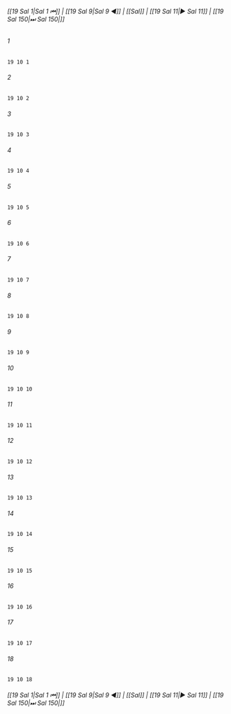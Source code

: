 
###### [[19 Sal 1|Sal 1 ⏮]] | [[19 Sal 9|Sal 9 ◀]] | [[Sal]] | [[19 Sal 11|▶ Sal 11]] | [[19 Sal 150|⏭ Sal 150|]]

###### 1
``` verse
19 10 1 
```
###### 2
``` verse
19 10 2 
```
###### 3
``` verse
19 10 3 
```
###### 4
``` verse
19 10 4 
```
###### 5
``` verse
19 10 5 
```
###### 6
``` verse
19 10 6 
```
###### 7
``` verse
19 10 7 
```
###### 8
``` verse
19 10 8 
```
###### 9
``` verse
19 10 9 
```
###### 10
``` verse
19 10 10 
```
###### 11
``` verse
19 10 11 
```
###### 12
``` verse
19 10 12 
```
###### 13
``` verse
19 10 13 
```
###### 14
``` verse
19 10 14 
```
###### 15
``` verse
19 10 15 
```
###### 16
``` verse
19 10 16 
```
###### 17
``` verse
19 10 17 
```
###### 18
``` verse
19 10 18 
```

###### [[19 Sal 1|Sal 1 ⏮]] | [[19 Sal 9|Sal 9 ◀]] | [[Sal]] | [[19 Sal 11|▶ Sal 11]] | [[19 Sal 150|⏭ Sal 150|]]

